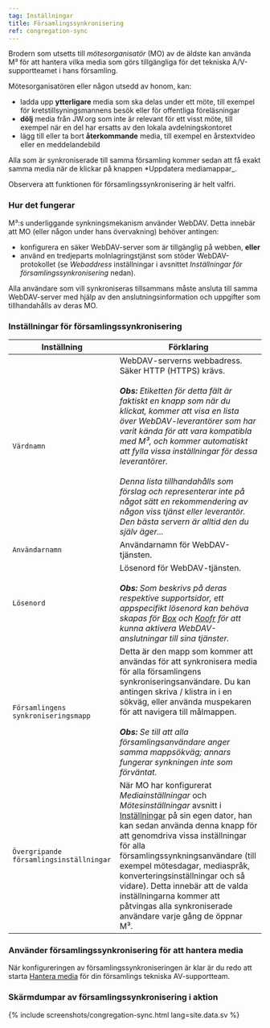 ```yaml
---
tag: Inställningar
title: Församlingssynkronisering
ref: congregation-sync
---
```


Brodern som utsetts till *mötesorganisatör* (MO) av de äldste kan använda M³ för att hantera vilka media som görs tillgängliga för det tekniska A/V-supportteamet i hans församling.

Mötesorganisatören eller någon utsedd av honom, kan:

- ladda upp **ytterligare** media som ska delas under ett möte, till exempel för kretstillsyningsmannens besök eller för offentliga föreläsningar
- **dölj** media från JW.org som inte är relevant för ett visst möte, till exempel när en del har ersatts av den lokala avdelningskontoret
- lägg till eller ta bort **återkommande** media, till exempel en årstextvideo eller en meddelandebild

Alla som är synkroniserade till samma församling kommer sedan att få exakt samma media när de klickar på knappen *Uppdatera mediamappar_.

Observera att funktionen för församlingssynkronisering är helt valfri.

### Hur det fungerar

M³:s underliggande synkningsmekanism använder WebDAV. Detta innebär att MO (eller någon under hans övervakning) behöver antingen:

- konfigurera en säker WebDAV-server som är tillgänglig på webben, **eller**
- använd en tredjeparts molnlagringstjänst som stöder WebDAV-protokollet (se *Webaddress* inställningar i avsnittet *Inställningar för församlingssynkronisering* nedan).

Alla användare som vill synkroniseras tillsammans måste ansluta till samma WebDAV-server med hjälp av den anslutningsinformation och uppgifter som tillhandahålls av deras MO.

### Inställningar för församlingssynkronisering

| Inställning                             | Förklaring                                                                                                                                                                                                                                                                                                                                                                                                                                                                                                                                            |
| --------------------------------------- | ----------------------------------------------------------------------------------------------------------------------------------------------------------------------------------------------------------------------------------------------------------------------------------------------------------------------------------------------------------------------------------------------------------------------------------------------------------------------------------------------------------------------------------------------------- |
| `Värdnamn`                              | WebDAV-serverns webbadress. Säker HTTP (HTTPS) krävs. <br><br> ***Obs:** Etiketten för detta fält är faktiskt en knapp som när du klickat, kommer att visa en lista över WebDAV-leverantörer som har varit kända för att vara kompatibla med M³, och kommer automatiskt att fylla vissa inställningar för dessa leverantörer. <br><br> Denna lista tillhandahålls som förslag och representerar inte på något sätt en rekommendering av någon viss tjänst eller leverantör. Den bästa servern är alltid den du själv äger...* |
| `Användarnamn`                          | Användarnamn för WebDAV-tjänsten.                                                                                                                                                                                                                                                                                                                                                                                                                                                                                                                     |
| `Lösenord`                              | Lösenord för WebDAV-tjänsten. <br><br> ***Obs:** Som beskrivs på deras respektive supportsidor, ett appspecifikt lösenord kan behöva skapas för [Box](https://support.box.com/hc/en-us/articles/360043696414-WebDAV-with-Box) och [Koofr](https://koofr.eu/help/koofr_with_webdav/how-do-i-connect-a-service-to-koofr-through-webdav/) för att kunna aktivera WebDAV-anslutningar till sina tjänster.*                                                                                                                                    |
| `Församlingens synkroniseringsmapp`     | Detta är den mapp som kommer att användas för att synkronisera media för alla församlingens synkroniseringsanvändare. Du kan antingen skriva / klistra in i en sökväg, eller använda muspekaren för att navigera till målmappen. <br><br> ***Obs:** Se till att alla församlingsanvändare anger samma mappsökväg; annars fungerar synkningen inte som förväntat.*                                                                                                                                                                         |
| `Övergripande församlingsinställningar` | När MO har konfigurerat *Mediainställningar* och *Mötesinställningar* avsnitt i [Inställningar]({{page.lang}}/#configuration) på sin egen dator, han kan sedan använda denna knapp för att genomdriva vissa inställningar för alla församlingssynkningsanvändare (till exempel mötesdagar, mediaspråk, konverteringsinställningar och så vidare). Detta innebär att de valda inställningarna kommer att påtvingas alla synkroniserade användare varje gång de öppnar M³.                                                                              |

### Använder församlingssynkronisering för att hantera media

När konfigureringen av församlingssynkroniseringen är klar är du redo att starta [Hantera media]({{page.lang}}/#manage-media) för din församlings tekniska AV-supportteam.

### Skärmdumpar av församlingssynkronisering i aktion

{% include screenshots/congregation-sync.html lang=site.data.sv %}
